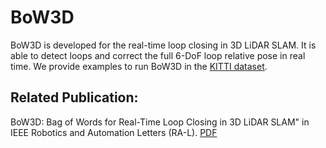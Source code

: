 # BoW3D
BoW3D is developed for the real-time loop closing in 3D LiDAR SLAM. It is able to detect loops and correct the full 6-DoF loop relative pose in real time. We provide examples to run BoW3D in the [KITTI dataset](https://www.cvlibs.net/datasets/kitti/eval_odometry.php).

## **Related Publication:**

BoW3D: Bag of Words for Real-Time Loop Closing in 3D LiDAR SLAM" in IEEE Robotics and Automation Letters (RA-L). [PDF](https://arxiv.org/pdf/2208.07473.pdf) 
